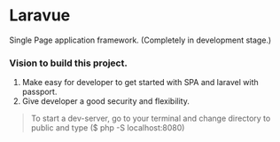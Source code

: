 # Laravue
Single Page application framework. (Completely in development stage.)

### Vision to build this project.
1. Make easy for developer to get started with SPA and laravel with passport.
2. Give developer a good security and flexibility. 

> To start a dev-server, go to your terminal and change directory to public and type ($ php -S localhost:8080)
